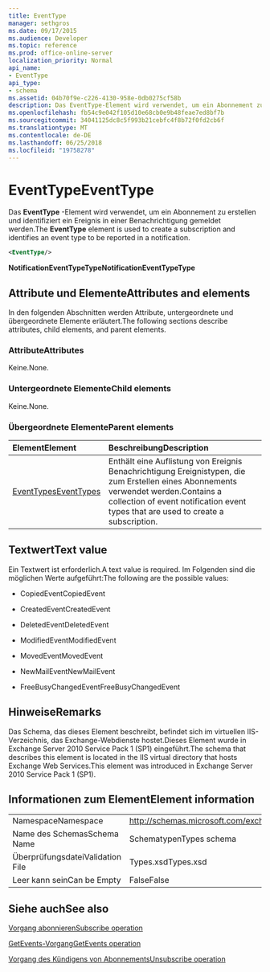 ```yaml
---
title: EventType
manager: sethgros
ms.date: 09/17/2015
ms.audience: Developer
ms.topic: reference
ms.prod: office-online-server
localization_priority: Normal
api_name:
- EventType
api_type:
- schema
ms.assetid: 04b70f9e-c226-4130-958e-0db0275cf58b
description: Das EventType-Element wird verwendet, um ein Abonnement zu erstellen und identifiziert ein Ereignis in einer Benachrichtigung gemeldet werden.
ms.openlocfilehash: fb54c9e042f105d10e68cb0e9b48feae7ed8bf7b
ms.sourcegitcommit: 34041125dc8c5f993b21cebfc4f8b72f0fd2cb6f
ms.translationtype: MT
ms.contentlocale: de-DE
ms.lasthandoff: 06/25/2018
ms.locfileid: "19758278"
---
```

# <a name="eventtype"></a><span data-ttu-id="ac087-103">EventType</span><span class="sxs-lookup"><span data-stu-id="ac087-103">EventType</span></span>

<span data-ttu-id="ac087-104">Das **EventType** -Element wird verwendet, um ein Abonnement zu erstellen und identifiziert ein Ereignis in einer Benachrichtigung gemeldet werden.</span><span class="sxs-lookup"><span data-stu-id="ac087-104">The **EventType** element is used to create a subscription and identifies an event type to be reported in a notification.</span></span> 
  
```xml
<EventType/>
```

 <span data-ttu-id="ac087-105">**NotificationEventTypeType**</span><span class="sxs-lookup"><span data-stu-id="ac087-105">**NotificationEventTypeType**</span></span>
## <a name="attributes-and-elements"></a><span data-ttu-id="ac087-106">Attribute und Elemente</span><span class="sxs-lookup"><span data-stu-id="ac087-106">Attributes and elements</span></span>

<span data-ttu-id="ac087-107">In den folgenden Abschnitten werden Attribute, untergeordnete und übergeordnete Elemente erläutert.</span><span class="sxs-lookup"><span data-stu-id="ac087-107">The following sections describe attributes, child elements, and parent elements.</span></span>
  
### <a name="attributes"></a><span data-ttu-id="ac087-108">Attribute</span><span class="sxs-lookup"><span data-stu-id="ac087-108">Attributes</span></span>

<span data-ttu-id="ac087-109">Keine.</span><span class="sxs-lookup"><span data-stu-id="ac087-109">None.</span></span>
  
### <a name="child-elements"></a><span data-ttu-id="ac087-110">Untergeordnete Elemente</span><span class="sxs-lookup"><span data-stu-id="ac087-110">Child elements</span></span>

<span data-ttu-id="ac087-111">Keine.</span><span class="sxs-lookup"><span data-stu-id="ac087-111">None.</span></span>
  
### <a name="parent-elements"></a><span data-ttu-id="ac087-112">Übergeordnete Elemente</span><span class="sxs-lookup"><span data-stu-id="ac087-112">Parent elements</span></span>

|<span data-ttu-id="ac087-113">**Element**</span><span class="sxs-lookup"><span data-stu-id="ac087-113">**Element**</span></span>|<span data-ttu-id="ac087-114">**Beschreibung**</span><span class="sxs-lookup"><span data-stu-id="ac087-114">**Description**</span></span>|
|:-----|:-----|
|[<span data-ttu-id="ac087-115">EventTypes</span><span class="sxs-lookup"><span data-stu-id="ac087-115">EventTypes</span></span>](eventtypes.md) <br/> |<span data-ttu-id="ac087-116">Enthält eine Auflistung von Ereignis Benachrichtigung Ereignistypen, die zum Erstellen eines Abonnements verwendet werden.</span><span class="sxs-lookup"><span data-stu-id="ac087-116">Contains a collection of event notification event types that are used to create a subscription.</span></span>  <br/> |
   
## <a name="text-value"></a><span data-ttu-id="ac087-117">Textwert</span><span class="sxs-lookup"><span data-stu-id="ac087-117">Text value</span></span>

<span data-ttu-id="ac087-118">Ein Textwert ist erforderlich.</span><span class="sxs-lookup"><span data-stu-id="ac087-118">A text value is required.</span></span> <span data-ttu-id="ac087-119">Im Folgenden sind die möglichen Werte aufgeführt:</span><span class="sxs-lookup"><span data-stu-id="ac087-119">The following are the possible values:</span></span>
  
- <span data-ttu-id="ac087-120">CopiedEvent</span><span class="sxs-lookup"><span data-stu-id="ac087-120">CopiedEvent</span></span>
    
- <span data-ttu-id="ac087-121">CreatedEvent</span><span class="sxs-lookup"><span data-stu-id="ac087-121">CreatedEvent</span></span>
    
- <span data-ttu-id="ac087-122">DeletedEvent</span><span class="sxs-lookup"><span data-stu-id="ac087-122">DeletedEvent</span></span>
    
- <span data-ttu-id="ac087-123">ModifiedEvent</span><span class="sxs-lookup"><span data-stu-id="ac087-123">ModifiedEvent</span></span>
    
- <span data-ttu-id="ac087-124">MovedEvent</span><span class="sxs-lookup"><span data-stu-id="ac087-124">MovedEvent</span></span>
    
- <span data-ttu-id="ac087-125">NewMailEvent</span><span class="sxs-lookup"><span data-stu-id="ac087-125">NewMailEvent</span></span>
    
- <span data-ttu-id="ac087-126">FreeBusyChangedEvent</span><span class="sxs-lookup"><span data-stu-id="ac087-126">FreeBusyChangedEvent</span></span>
    
## <a name="remarks"></a><span data-ttu-id="ac087-127">Hinweise</span><span class="sxs-lookup"><span data-stu-id="ac087-127">Remarks</span></span>

<span data-ttu-id="ac087-128">Das Schema, das dieses Element beschreibt, befindet sich im virtuellen IIS-Verzeichnis, das Exchange-Webdienste hostet.Dieses Element wurde in Exchange Server 2010 Service Pack 1 (SP1) eingeführt.</span><span class="sxs-lookup"><span data-stu-id="ac087-128">The schema that describes this element is located in the IIS virtual directory that hosts Exchange Web Services.This element was introduced in Exchange Server 2010 Service Pack 1 (SP1).</span></span>
  
## <a name="element-information"></a><span data-ttu-id="ac087-129">Informationen zum Element</span><span class="sxs-lookup"><span data-stu-id="ac087-129">Element information</span></span>

|||
|:-----|:-----|
|<span data-ttu-id="ac087-130">Namespace</span><span class="sxs-lookup"><span data-stu-id="ac087-130">Namespace</span></span>  <br/> |http://schemas.microsoft.com/exchange/services/2006/types  <br/> |
|<span data-ttu-id="ac087-131">Name des Schemas</span><span class="sxs-lookup"><span data-stu-id="ac087-131">Schema Name</span></span>  <br/> |<span data-ttu-id="ac087-132">Schematypen</span><span class="sxs-lookup"><span data-stu-id="ac087-132">Types schema</span></span>  <br/> |
|<span data-ttu-id="ac087-133">Überprüfungsdatei</span><span class="sxs-lookup"><span data-stu-id="ac087-133">Validation File</span></span>  <br/> |<span data-ttu-id="ac087-134">Types.xsd</span><span class="sxs-lookup"><span data-stu-id="ac087-134">Types.xsd</span></span>  <br/> |
|<span data-ttu-id="ac087-135">Leer kann sein</span><span class="sxs-lookup"><span data-stu-id="ac087-135">Can be Empty</span></span>  <br/> |<span data-ttu-id="ac087-136">False</span><span class="sxs-lookup"><span data-stu-id="ac087-136">False</span></span>  <br/> |
   
## <a name="see-also"></a><span data-ttu-id="ac087-137">Siehe auch</span><span class="sxs-lookup"><span data-stu-id="ac087-137">See also</span></span>



[<span data-ttu-id="ac087-138">Vorgang abonnieren</span><span class="sxs-lookup"><span data-stu-id="ac087-138">Subscribe operation</span></span>](subscribe-operation.md)
  
[<span data-ttu-id="ac087-139">GetEvents-Vorgang</span><span class="sxs-lookup"><span data-stu-id="ac087-139">GetEvents operation</span></span>](getevents-operation.md)
  
[<span data-ttu-id="ac087-140">Vorgang des Kündigens von Abonnements</span><span class="sxs-lookup"><span data-stu-id="ac087-140">Unsubscribe operation</span></span>](unsubscribe-operation.md)

